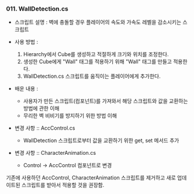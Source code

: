 ### 011. WallDetection.cs
 * 스크립트 설명 : 벽에 충돌할 경우 플레이어의 속도와 가속도 레벨을 감소시키는 스크립트
 * 사용 방법 : 
	1. Hierarchy에서 Cube를 생성하고 적절하게 크기와 위치를 조정한다.
	2. 생성한 Cube에게 "Wall" 태그를 적용하기 위해 "Wall" 태그를 만들고 적용한다.
	3. WallDetection.cs 스크립트를 움직이는 플레이어에게 추가한다.

 * 배운 내용 :
	- 사용자가 만든 스크립트(컴포넌트)를 가져와서 해당 스크립트와 값을 교환하는 방법에 관한 이해
	- 무리한 벽 비비기를 방지하기 위한 방법 이해

 * 변경 사항 :: AccControl.cs
	- WallDetection 스크립트로부터 값을 교환하기 위한 get, set 메서드 추가
	
 * 변경 사항 :: CharacterAnimation.cs
	- Control -> AccControl 컴포넌트로 변경


기존에 사용하던 AccControl, CharacterAnimation 스크립트를 제거하고 새로 업데이트된 스크립트를 받아서 적용할 것을 권장함.
